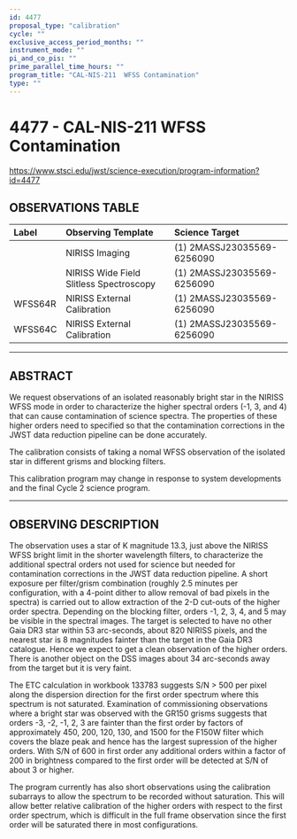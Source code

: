 ```yaml
---
id: 4477
proposal_type: "calibration"
cycle: ""
exclusive_access_period_months: ""
instrument_mode: ""
pi_and_co_pis: ""
prime_parallel_time_hours: ""
program_title: "CAL-NIS-211  WFSS Contamination"
type: ""
---
```

# 4477 - CAL-NIS-211  WFSS Contamination
https://www.stsci.edu/jwst/science-execution/program-information?id=4477
## OBSERVATIONS TABLE
| Label        | Observing Template                    | Science Target                |
| :----------- | :------------------------------------ | :---------------------------- |
|              | NIRISS Imaging                        | (1) 2MASSJ23035569-6256090    |
|              | NIRISS Wide Field Slitless Spectroscopy | (1) 2MASSJ23035569-6256090    |
| WFSS64R      | NIRISS External Calibration         | (1) 2MASSJ23035569-6256090    |
| WFSS64C      | NIRISS External Calibration         | (1) 2MASSJ23035569-6256090    |

---

## ABSTRACT

We request observations of an isolated reasonably bright star in the NIRISS WFSS mode in order to characterize the higher spectral orders (-1, 3, and 4) that can cause contamination of science spectra. The properties of these higher orders need to specified so that the contamination corrections in the JWST data reduction pipeline can be done accurately.

The calibration consists of taking a nomal WFSS observation of the isolated star in different grisms and blocking filters.

This calibration program may change in response to system developments and the final Cycle 2 science program.

---

## OBSERVING DESCRIPTION

The observation uses a star of K magnitude 13.3, just above the NIRISS WFSS bright limit in the shorter wavelength filters, to characterize the additional spectral orders not used for science but needed for contamination corrections in the JWST data reduction pipeline. A short exposure per filter/grism combination (roughly 2.5 minutes per configuration, with a 4-point dither to allow removal of bad pixels in the spectra) is carried out to allow extraction of the 2-D cut-outs of the higher order spectra. Depending on the blocking filter, orders -1, 2, 3, 4, and 5 may be visible in the spectral images. The target is selected to have no other Gaia DR3 star within 53 arc-seconds, about 820 NIRISS pixels, and the nearest star is 8 magnitudes fainter than the target in the Gaia DR3 catalogue. Hence we expect to get a clean observation of the higher orders. There is another object on the DSS images about 34 arc-seconds away from the target but it is very faint.

The ETC calculation in workbook 133783 suggests S/N > 500 per pixel along the dispersion direction for the first order spectrum where this spectrum is not saturated. Examination of commissioning observations where a bright star was observed with the GR150 grisms suggests that orders -3, -2, -1, 2, 3 are fainter than the first order by factors of approximately 450, 200, 120, 130, and 1500 for the F150W filter which covers the blaze peak and hence has the largest supression of the higher orders. With S/N of 600 in first order any additional orders within a factor of 200 in brightness compared to the first order will be detected at S/N of about 3 or higher.

The program currently has also short observations using the calibration subarrays to allow the spectrum to be recorded without saturation. This will allow better relative calibration of the higher orders with respect to the first order spectrum, which is difficult in the full frame observation since the first order will be saturated there in most configurations.